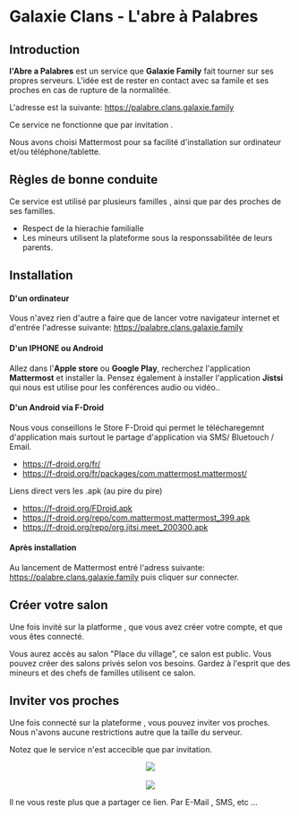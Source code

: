# Galaxie Clans - L'abre à Palabres

## Introduction
**l'Abre a Palabres** est un service que **Galaxie Family** fait tourner sur ses propres serveurs. 
L'idée est de rester en contact avec sa famile et ses proches en cas de rupture de la normalitée.

L'adresse est la suivante: https://palabre.clans.galaxie.family

Ce service ne fonctionne que par invitation .

Nous avons choisi Mattermost pour sa facilité d'installation sur ordinateur et/ou téléphone/tablette.

## Règles de bonne conduite
Ce service est utilisé par plusieurs familles , ainsi que par des proches de ses familles.

* Respect de la hierachie familialle
* Les mineurs utilisent la plateforme sous la responssabilitée de leurs parents.

## Installation
#### D'un ordinateur
Vous n'avez rien d'autre a faire que de lancer votre navigateur internet et d'entrée l'adresse suivante:
https://palabre.clans.galaxie.family 

#### D'un IPHONE ou Android
Allez dans l'**Apple store** ou **Google Play**, recherchez l'application **Mattermost** et installer la.
Pensez également à installer l'application **Jistsi** qui nous est utilise pour les conférences audio ou vidéo..

#### D'un Android via F-Droid
Nous vous conseillons le Store F-Droid qui permet le télécharegemnt d'application mais surtout le partage d'application via SMS/ Bluetouch / Email.
* https://f-droid.org/fr/
* https://f-droid.org/fr/packages/com.mattermost.mattermost/

Liens direct vers les .apk (au pire du pire)
* https://f-droid.org/FDroid.apk
* https://f-droid.org/repo/com.mattermost.mattermost_399.apk
* https://f-droid.org/repo/org.jitsi.meet_200300.apk

#### Après installation
Au lancement de Mattermost entré l'adress suivante: https://palabre.clans.galaxie.family puis cliquer sur connecter.

## Créer votre salon
Une fois invité sur la platforme , que vous avez créer votre compte, et que vous êtes connecté.

Vous aurez accès au salon "Place du village", ce salon est public. Vous pouvez créer des salons privés selon vos besoins.
Gardez à l'esprit que des mineurs et des chefs de familles utilisent ce salon.

## Inviter vos proches
Une fois connecté sur la plateforme , vous pouvez inviter vos proches.
Nous n'avons aucune restrictions autre que la taille du serveur.

Notez que le service n'est accecible que par invitation.

<div style="text-align:center"><img src ="https://gitlab.com/Tuuux/galaxie-clans/raw/master/roles/mattermost/files/invite_01.png" /></div>
<BR>
<div style="text-align:center"><img src ="https://gitlab.com/Tuuux/galaxie-clans/raw/master/roles/mattermost/files/invite_02.png" /></div>

Il ne vous reste plus que a partager ce lien. Par E-Mail , SMS, etc ...